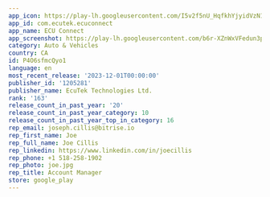 ```yaml
---
app_icon: https://play-lh.googleusercontent.com/I5v2f5nU_HqfkhYjyidVzN1fFVHtIDmqlyJr0wAYEv0xgtxp3eQLgDzD9qOa_nyfdot7
app_id: com.ecutek.ecuconnect
app_name: ECU Connect
app_screenshot: https://play-lh.googleusercontent.com/b6r-XZnWxVFedun3p5lOEMfBvCNfTw3bOlsrUKUhR5zBHcUs2FhjDH8LnPcJeqPhltI
category: Auto & Vehicles
country: CA
id: P4O6sfmcQyo1
language: en
most_recent_release: '2023-12-01T00:00:00'
publisher_id: '1205281'
publisher_name: EcuTek Technologies Ltd.
rank: '163'
release_count_in_past_year: '20'
release_count_in_past_year_category: 10
release_count_in_past_year_top_in_category: 16
rep_email: joseph.cillis@bitrise.io
rep_first_name: Joe
rep_full_name: Joe Cillis
rep_linkedin: https://www.linkedin.com/in/joecillis
rep_phone: +1 518-258-1902
rep_photo: joe.jpg
rep_title: Account Manager
store: google_play
---
```

